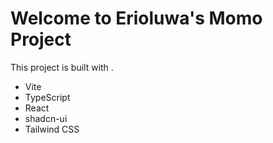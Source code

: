 # Welcome to Erioluwa's Momo Project

This project is built with .

- Vite
- TypeScript
- React
- shadcn-ui
- Tailwind CSS
